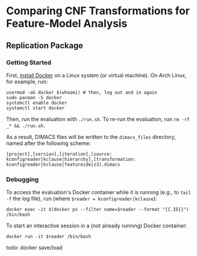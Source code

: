 # Comparing CNF Transformations for Feature-Model Analysis

## Replication Package

### Getting Started

First, [install Docker](https://docs.docker.com/get-docker/) on a Linux system (or virtual machine). On Arch Linux, for example, run:

```
usermod -aG docker $(whoami) # then, log out and in again
sudo pacman -S docker
systemctl enable docker
systemctl start docker
```

Then, run the evaluation with `./run.sh`. To re-run the evaluation, run `rm -rf _* && ./run.sh`.

As a result, DIMACS files will be written to the `dimacs_files` directory, named after the following scheme:

```
[project],[version],[iteration],[source: kconfigreader|kclause|hierarchy],[transformation: kconfigreader|kclause|featureide|z3].dimacs
```

### Debugging

To access the evaluation's Docker container while it is running (e.g., to `tail -f` the log file), run (where `$reader = kconfigreader|kclause`):

```
docker exec -it $(docker ps --filter name=$reader --format "{{.ID}}") /bin/bash
```

To start an interactive session in a (not already running) Docker container:

```
docker run -it $reader /bin/bash
```

todo: docker save/load